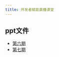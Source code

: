 ```yaml
---
title: 开发者赋能直播课堂
---
```


## ppt文件

 - [第六期](https://doc.weixin.qq.com/slide/p3_AcwA7QZeAPwd1JCzYE1SteYU1kuzs?scode=AJEAIQdfAAondK3hIQAcwA7QZeAPw)
 - [第七期](https://docs.qq.com/slide/DS2pVdlFjb3NEWnBa)